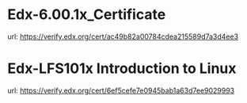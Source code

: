 Edx-6.00.1x_Certificate
=======================
url: https://verify.edx.org/cert/ac49b82a00784cdea215589d7a3d4ee3

Edx-LFS101x Introduction to Linux
=================================
url: https://verify.edx.org/cert/6ef5cefe7e0945bab1a63d7ee9029993

